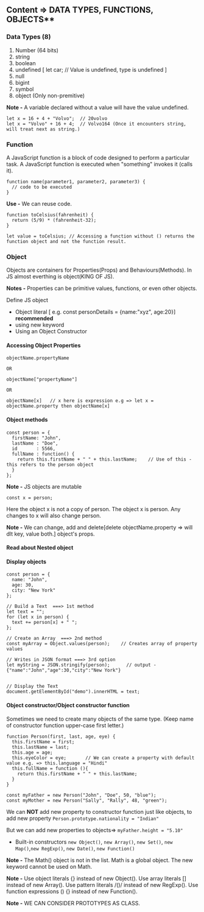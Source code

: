## Content => DATA TYPES, FUNCTIONS, OBJECTS**
### Data Types (8)

1. Number (64 bits)
2. string
3. boolean
4. undefined [ let car;    // Value is undefined, type is undefined ]
5. null
6. bigint
7. symbol
8. object (Only non-premitive)


**Note -** A variable declared without a value will have the value undefined.

```JS
let x = 16 + 4 + "Volvo";  // 20volvo
let x = "Volvo" + 16 + 4;  // Volvo164 (Once it encounters string, will treat next as string.)

```
### Function

A JavaScript function is a block of code designed to perform a particular task.
A JavaScript function is executed when "something" invokes it (calls it).

```
function name(parameter1, parameter2, parameter3) {
  // code to be executed
}
```
**Use -** We can reuse code.

```JS
function toCelsius(fahrenheit) {
  return (5/9) * (fahrenheit-32);
}

let value = toCelsius; // Accessing a function without () returns the function object and not the function result.
```

### Object

Objects are containers for Properties(Props) and Behaviours(Methods). In JS almost everthing is object(KING OF JS).

**Notes -** Properties can be primitive values, functions, or even other objects.

Define JS object
- Object literal [ e.g. const personDetails = {name:"xyz", age:20}]  **recommended**
- using new keyword
- Using an Object Constructor

#### Accessing Object Properties

```JS
objectName.propertyName

OR

objectName["propertyName"]

OR

objectName[x]   // x here is expression e.g => let x = objectName.property then objectName[x]

```
#### Object methods

```JS
const person = {
  firstName: "John",
  lastName : "Doe",
  id       : 5566,
  fullName : function() {
    return this.firstName + " " + this.lastName;    // Use of this - this refers to the person object
  }
};

```

**Note -** JS objects are mutable

```JS
const x = person;
```
Here the object x is not a copy of person. The object x is person. Any changes to x will also change person.

**Note -** We can change, add and delete[delete objectName.property => will dlt key, value both.] object's props.

#### Read about Nested object

#### Display objects

```JS
const person = {
  name: "John",
  age: 30,
  city: "New York"
};

// Build a Text  ===> 1st method
let text = "";
for (let x in person) {
  text += person[x] + " ";
};

// Create an Array  ===> 2nd method
const myArray = Object.values(person);    // Creates array of property values

// Writes in JSON format ===> 3rd option
let myString = JSON.stringify(person);      // output - {"name":"John","age":30,"city":"New York"}


// Display the Text
document.getElementById("demo").innerHTML = text;
```

#### Object constructor/Object constructor function

Sometimes we need to create many objects of the same type. (Keep name of constructor function upper-case first letter.)

```JS
function Person(first, last, age, eye) {
  this.firstName = first;
  this.lastName = last;
  this.age = age;
  this.eyeColor = eye;       // We can create a property with default value e.g. => this.language = "Hindi"
  this.fullName = function (){
    return this.firstName + " " + this.lastName;
  }
}

const myFather = new Person("John", "Doe", 50, "blue");
const myMother = new Person("Sally", "Rally", 48, "green");
```

We can **NOT** add new property to constructor function just like objects, to add new property
` Person.prototype.nationality = "Indian" `

But we can add new properties to objects=> ` myFather.height = "5.10" `

- Built-in constructors `new Object()`, `new Array()`, `new Set()`, `new Map()`,`new RegExp()`, `new Date()`, `new Function()`

**Note -** The Math() object is not in the list. Math is a global object. The new keyword cannot be used on Math.

**Note -** Use object literals {} instead of new Object(). Use array literals [] instead of new Array(). Use pattern literals /()/ instead of new RegExp(). Use function expressions () {} instead of new Function().

**Note -** WE CAN CONSIDER PROTOTYPES AS CLASS.
